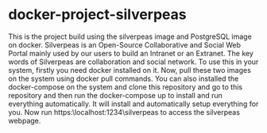 # docker-project-silverpeas

This is the project build using the silverpeas image and PostgreSQL image on docker.
Silverpeas is an Open-Source Collaborative and Social Web Portal mainly used by our users to build an Intranet or an Extranet. The key words of Silverpeas are collaboration and social network.
To use this in your system, firstly you need docker installed on it. 
Now, pull these two images on the system using docker pull commands.
You can also installed the docker-compose on the system and clone this repository and go to this repository and then run the docker-compose up to install and run everything automatically.
It will install and automatically setup everything for you. 
Now run https:\\localhost:1234\silverpeas to access the silverpeas webpage.
